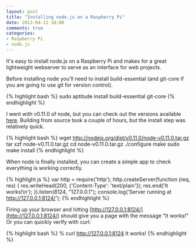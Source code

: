 ```yaml
---
layout: post
title: "Installing node.js on a Raspberry Pi"
date: 2013-04-12 10:00
comments: true
categories:
- Raspberry Pi
- node.js
---
```

It's easy to install node.js on a Raspberry Pi and makes for a great lightweight webserver to serve as an interface for web projects.

Before installing node you'll need to install build-essential (and git-core if you are going to use git for version control).

{% highlight bash %}
sudo aptitude install build-essential git-core
{% endhighlight %}

I went with v0.11.0 of node, but you can check out the versions available [here](http://nodejs.org/dist/).
Building from source took a couple of hours, but the install step was relatively quick.

{% highlight bash %}
wget http://nodejs.org/dist/v0.11.0/node-v0.11.0.tar.gz
tar xzf node-v0.11.0.tar.gz
cd node-v0.11.0.tar.gz
./configure
make
sudo make install
{% endhighlight %}

When node is finally installed, you can create a simple app to check everything is working correctly.

{% highlight js %}
var http = require('http');
http.createServer(function (req, res) {
  res.writeHead(200, {'Content-Type': 'text/plain'});
  res.end('It works!\n');
}).listen(8124, "127.0.0.1");
console.log('Server running at http://127.0.0.1:8124/');
{% endhighlight %}

Firing up your browser and hitting [http://127.0.0.1:8124/](http://127.0.0.1:8124/) should give you a page with the message "It works!"
Or you can quickly verify with curl:

{% highlight bash %}
% curl http://127.0.0.1:8124
It works!
{% endhighlight %}
